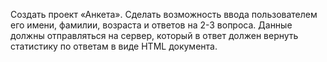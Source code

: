 Создать проект «Анкета». Сделать возможность
ввода пользователем его имени, фамилии,
возраста и ответов на 2-3 вопроса. Данные
должны отправляться на сервер, который в ответ
должен вернуть статистику по ответам в виде
HTML документа.
